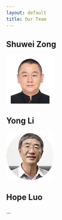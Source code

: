 ```yaml
---
layout: default
title: Our Team
---
```

<style>
  .container img {
    border-radius: 64px;
  }
</style>

## Shuwei Zong

![](/images/zong.png)


## Yong Li

![](/images/li.png)

## Hope Luo
...
